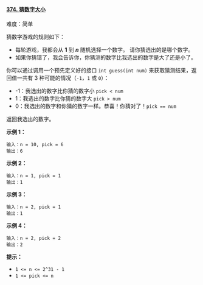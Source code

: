 ﻿#### [374\. 猜数字大小](https://leetcode.cn/problems/guess-number-higher-or-lower/)

难度：简单

猜数字游戏的规则如下：

-   每轮游戏，我都会从 **1** 到 _**n**_ 随机选择一个数字。 请你猜选出的是哪个数字。
-   如果你猜错了，我会告诉你，你猜测的数字比我选出的数字是大了还是小了。

你可以通过调用一个预先定义好的接口 `int guess(int num)` 来获取猜测结果，返回值一共有 3 种可能的情况（`-1`，`1` 或 `0`）：

-   \-1：我选出的数字比你猜的数字小 `pick < num`
-   1：我选出的数字比你猜的数字大 `pick > num`
-   0：我选出的数字和你猜的数字一样。恭喜！你猜对了！`pick == num`

返回我选出的数字。

**示例 1：**

```
输入：n = 10, pick = 6
输出：6
```

**示例 2：**

```
输入：n = 1, pick = 1
输出：1
```

**示例 3：**

```
输入：n = 2, pick = 1
输出：1
```

**示例 4：**

```
输入：n = 2, pick = 2
输出：2
```

**提示：**

-   `1 <= n <= 2^31 - 1`
-   `1 <= pick <= n`
